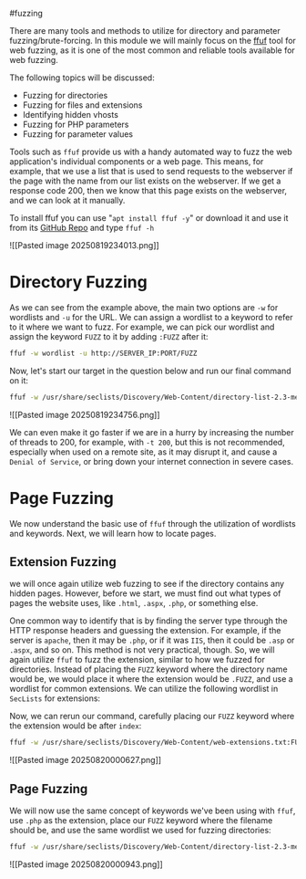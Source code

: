 #fuzzing

There are many tools and methods to utilize for directory and parameter fuzzing/brute-forcing. In this module we will mainly focus on the [ffuf](https://github.com/ffuf/ffuf) tool for web fuzzing, as it is one of the most common and reliable tools available for web fuzzing.

The following topics will be discussed:

- Fuzzing for directories
- Fuzzing for files and extensions
- Identifying hidden vhosts
- Fuzzing for PHP parameters
- Fuzzing for parameter values

Tools such as `ffuf` provide us with a handy automated way to fuzz the web application's individual components or a web page. This means, for example, that we use a list that is used to send requests to the webserver if the page with the name from our list exists on the webserver. If we get a response code 200, then we know that this page exists on the webserver, and we can look at it manually.

To install ffuf you can use "`apt install ffuf -y`" or download it and use it from its [GitHub Repo](https://github.com/ffuf/ffuf.git)
and type `ffuf -h`

![[Pasted image 20250819234013.png]]

# Directory Fuzzing

As we can see from the example above, the main two options are `-w` for wordlists and `-u` for the URL. We can assign a wordlist to a keyword to refer to it where we want to fuzz. For example, we can pick our wordlist and assign the keyword `FUZZ` to it by adding `:FUZZ` after it:

```sh
ffuf -w wordlist -u http://SERVER_IP:PORT/FUZZ
```

Now, let's start our target in the question below and run our final command on it:

```sh
ffuf -w /usr/share/seclists/Discovery/Web-Content/directory-list-2.3-medium.txt:FUZZ -u http://$target/FUZZ
```

![[Pasted image 20250819234756.png]]

We can even make it go faster if we are in a hurry by increasing the number of threads to 200, for example, with `-t 200`, but this is not recommended, especially when used on a remote site, as it may disrupt it, and cause a `Denial of Service`, or bring down your internet connection in severe cases. 

# Page Fuzzing

We now understand the basic use of `ffuf` through the utilization of wordlists and keywords. Next, we will learn how to locate pages.

## Extension Fuzzing

we will once again utilize web fuzzing to see if the directory contains any hidden pages. However, before we start, we must find out what types of pages the website uses, like `.html`, `.aspx`, `.php`, or something else.

One common way to identify that is by finding the server type through the HTTP response headers and guessing the extension. For example, if the server is `apache`, then it may be `.php`, or if it was `IIS`, then it could be `.asp` or `.aspx`, and so on. This method is not very practical, though. So, we will again utilize `ffuf` to fuzz the extension, similar to how we fuzzed for directories. Instead of placing the `FUZZ` keyword where the directory name would be, we would place it where the extension would be `.FUZZ`, and use a wordlist for common extensions. We can utilize the following wordlist in `SecLists` for extensions:

Now, we can rerun our command, carefully placing our `FUZZ` keyword where the extension would be after `index`:

```sh
ffuf -w /usr/share/seclists/Discovery/Web-Content/web-extensions.txt:FUZZ -u http://$target/indexFUZZ
```

![[Pasted image 20250820000627.png]]

## Page Fuzzing

We will now use the same concept of keywords we've been using with `ffuf`, use `.php` as the extension, place our `FUZZ` keyword where the filename should be, and use the same wordlist we used for fuzzing directories:

```sh
ffuf -w /usr/share/seclists/Discovery/Web-Content/directory-list-2.3-medium.txt:FUZZ -u http://$target/FUZZ.php
```

![[Pasted image 20250820000943.png]]


